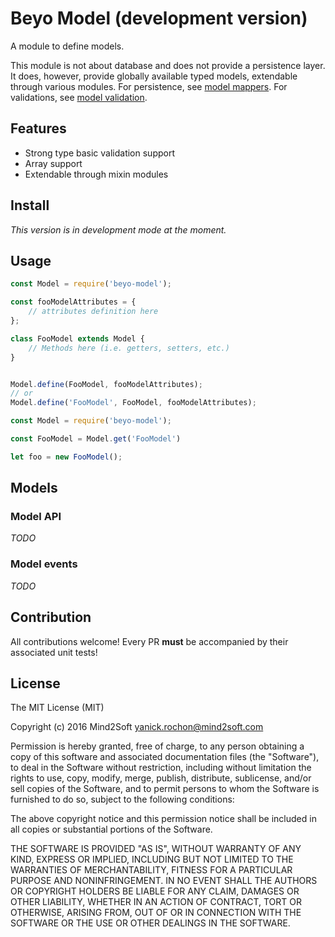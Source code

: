 # Beyo Model (development version)

A module to define models.

This module is not about database and does not provide a persistence layer. It does, however, provide globally available typed models, extendable through various modules. For persistence, see [model mappers](https://github.com/beyo/model-mapper). For validations, see [model validation](https://github.com/beyo/model-validation).


## Features

* Strong type basic validation support
* Array support
* Extendable through mixin modules


## Install

*This version is in development mode at the moment.*


## Usage

```javascript
const Model = require('beyo-model');

const fooModelAttributes = {
    // attributes definition here
};

class FooModel extends Model {
    // Methods here (i.e. getters, setters, etc.)
}


Model.define(FooModel, fooModelAttributes);
// or
Model.define('FooModel', FooModel, fooModelAttributes);
```

```javascript
const Model = require('beyo-model');

const FooModel = Model.get('FooModel')

let foo = new FooModel();
```


## Models

### Model API

*TODO*


### Model events

*TODO*


## Contribution

All contributions welcome! Every PR **must** be accompanied by their associated
unit tests!


## License

The MIT License (MIT)

Copyright (c) 2016 Mind2Soft <yanick.rochon@mind2soft.com>

Permission is hereby granted, free of charge, to any person obtaining a copy of
this software and associated documentation files (the "Software"), to deal in
the Software without restriction, including without limitation the rights to
use, copy, modify, merge, publish, distribute, sublicense, and/or sell copies of
the Software, and to permit persons to whom the Software is furnished to do so,
subject to the following conditions:

The above copyright notice and this permission notice shall be included in all
copies or substantial portions of the Software.

THE SOFTWARE IS PROVIDED "AS IS", WITHOUT WARRANTY OF ANY KIND, EXPRESS OR
IMPLIED, INCLUDING BUT NOT LIMITED TO THE WARRANTIES OF MERCHANTABILITY, FITNESS
FOR A PARTICULAR PURPOSE AND NONINFRINGEMENT. IN NO EVENT SHALL THE AUTHORS OR
COPYRIGHT HOLDERS BE LIABLE FOR ANY CLAIM, DAMAGES OR OTHER LIABILITY, WHETHER
IN AN ACTION OF CONTRACT, TORT OR OTHERWISE, ARISING FROM, OUT OF OR IN
CONNECTION WITH THE SOFTWARE OR THE USE OR OTHER DEALINGS IN THE SOFTWARE.
